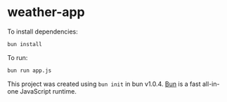 # weather-app

To install dependencies:

```bash
bun install
```

To run:

```bash
bun run app.js
```

This project was created using `bun init` in bun v1.0.4. [Bun](https://bun.sh) is a fast all-in-one JavaScript runtime.

